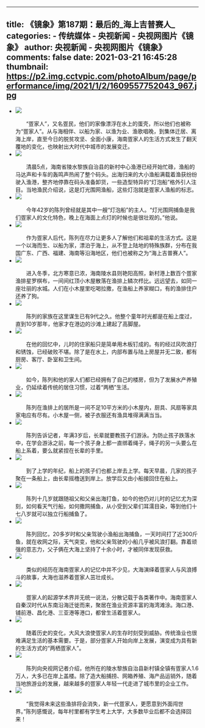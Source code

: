 
---
title: 《镜象》第187期：最后的_海上吉普赛人_
categories: 
    - 传统媒体
    - 央视新闻 - 央视网图片《镜象》
author: 央视新闻 - 央视网图片《镜象》
comments: false
date: 2021-03-21 16:45:28
thumbnail: https://p2.img.cctvpic.com/photoAlbum/page/performance/img/2021/1/2/1609557752043_967.jpg
---

<div>   
<ul>



<li>
<div class="img">
<img src="https://p2.img.cctvpic.com/photoAlbum/page/performance/img/2021/1/2/1609557752043_967.jpg" referrerpolicy="no-referrer">
</div>
<div class="vspace" style="height:17px;"></div>
<div class="text">
<div class="textl">
<span></span><em></em>
</div>
<div class="textr">
　　“疍家人”，又名疍民，他们的家像漂浮在水上的蛋壳，所以他们也被称为“疍家人”。从与海相伴、以船为家、以渔为业、渔歌唱晚，到集体迁居、离海上岸，直至今日的脱贫攻坚、全面小康，海南疍家人的生活方式发生了翻天覆地的变化，也映射出大时代中城市的发展变迁。
</div>
</div>
</li>



<li>
<div class="img">
<img src="https://p5.img.cctvpic.com/photoAlbum/page/performance/img/2020/12/30/1609300102273_144.jpg" referrerpolicy="no-referrer">
</div>
<div class="vspace" style="height:17px;"></div>
<div class="text">
<div class="textl">
<span></span><em></em>
</div>
<div class="textr">
　　清晨5点，海南省陵水黎族自治县的新村中心渔港已经开始忙碌，渔船的马达声和卡车的轰鸣声热闹了整个码头。出海归来的大小渔船满载着渔获纷纷驶入渔港，整齐地停靠在码头准备卸货，一些造型特异的“灯泡船”格外引人注目。当地渔民介绍说，这是灯光围网渔船，这些灯泡就是疍家人渔船的标志。
</div>
</div>
</li>



<li>
<div class="img">
<img src="https://p2.img.cctvpic.com/photoAlbum/page/performance/img/2020/12/30/1609300202629_462.jpg" referrerpolicy="no-referrer">
</div>
<div class="vspace" style="height:17px;"></div>
<div class="text">
<div class="textl">
<span></span><em></em>
</div>
<div class="textr">
　　今年42岁的陈列曾经就是其中一艘“灯泡船”的主人。“灯光围网捕鱼是我们疍家人的文化特色，晚上在海面上点灯的时候也是很壮观的。”他说。
</div>
</div>
</li>



<li>
<div class="img">
<img src="https://p3.img.cctvpic.com/photoAlbum/page/performance/img/2020/12/30/1609300224056_289.jpg" referrerpolicy="no-referrer">
</div>
<div class="vspace" style="height:17px;"></div>
<div class="text">
<div class="textl">
<span></span><em></em>
</div>
<div class="textr">
　　作为疍家人后代，陈列在尽力让更多人了解他们和祖辈的生活方式。这是一个以海而生、以船为家，漂泊于海上，从不登上陆地的特殊族群，分布在我国广东、广西、福建、海南等沿海地区，他们也被称之为“海上吉普赛人”。
</div>
</div>
</li>



<li>
<div class="img">
<img src="https://p5.img.cctvpic.com/photoAlbum/page/performance/img/2020/12/30/1609300259657_576.jpg" referrerpolicy="no-referrer">
</div>
<div class="vspace" style="height:17px;"></div>
<div class="text">
<div class="textl">
<span></span><em></em>
</div>
<div class="textr">
　　进入冬季，北方寒意已浓，海南陵水县则艳阳高照，新村港上数百个疍家渔排星罗棋布，一间间红顶小木屋散落在渔排上鳞次栉比。远远望去，如同一座壮丽的水城。人们在小木屋里吃喝拉撒，在渔船上养家糊口，有的渔排住户还养了狗。
</div>
</div>
</li>



<li>
<div class="img">
<img src="https://p4.img.cctvpic.com/photoAlbum/page/performance/img/2020/12/30/1609300295020_655.jpg" referrerpolicy="no-referrer">
</div>
<div class="vspace" style="height:17px;"></div>
<div class="text">
<div class="textl">
<span></span><em></em>
</div>
<div class="textr">
　　陈列的家族在这里谋生已有9代之久。他整个童年时光都是在船上度过，直到10岁那年，他家才在港边的沙滩上建起了高脚屋。
</div>
</div>
</li>



<li>
<div class="img">
<img src="https://p3.img.cctvpic.com/photoAlbum/page/performance/img/2020/12/30/1609300329639_494.jpg" referrerpolicy="no-referrer">
</div>
<div class="vspace" style="height:17px;"></div>
<div class="text">
<div class="textl">
<span></span><em></em>
</div>
<div class="textr">
　　在他的回忆中，儿时的住家船只是简单用木板钉成的。有的经过风吹浪打和锈蚀，已经破败不堪。除了是在水上，内部布置与陆上房屋并无二致，都有厨房、客厅、卧室和卫生间。
</div>
</div>
</li>



<li>
<div class="img">
<img src="https://p2.img.cctvpic.com/photoAlbum/page/performance/img/2020/12/30/1609300370978_181.jpg" referrerpolicy="no-referrer">
</div>
<div class="vspace" style="height:17px;"></div>
<div class="text">
<div class="textl">
<span></span><em></em>
</div>
<div class="textr">
　　如今，陈列和他的家人们都已经拥有了自己的楼房，但为了发展水产养殖业，仍延续着传统的居住习惯，过着“两栖”生活。
</div>
</div>
</li>



<li>
<div class="img">
<img src="https://p4.img.cctvpic.com/photoAlbum/page/performance/img/2020/12/30/1609300460239_536.jpg" referrerpolicy="no-referrer">
</div>
<div class="vspace" style="height:17px;"></div>
<div class="text">
<div class="textl">
<span></span><em></em>
</div>
<div class="textr">
　　陈列在渔排上的居所是一间不足10平方米的小木屋内，厨具、风扇等家具家电应有尽有。小木屋一侧，被子衣服还有渔具堆得满满当当。
</div>
</div>
</li>



<li>
<div class="img">
<img src="https://p5.img.cctvpic.com/photoAlbum/page/performance/img/2020/12/30/1609300508274_350.jpg" referrerpolicy="no-referrer">
</div>
<div class="vspace" style="height:17px;"></div>
<div class="text">
<div class="textl">
<span></span><em></em>
</div>
<div class="textr">
　　陈列告诉记者，年满3岁后，长辈就要教孩子们游泳。为防止孩子跌落水中，在学会游泳之前，每一个孩子身上都一直绑着绳子，绳子的另一头要么在船上系着，要么就紧捏在长辈的手里。
</div>
</div>
</li>



<li>
<div class="img">
<img src="https://p2.img.cctvpic.com/photoAlbum/page/performance/img/2020/12/30/1609300560221_652.jpg" referrerpolicy="no-referrer">
</div>
<div class="vspace" style="height:17px;"></div>
<div class="text">
<div class="textl">
<span></span><em></em>
</div>
<div class="textr">
　　到了上学的年纪，船上的孩子们也都上岸去上学。每天早晨，几家的孩子聚在一条船上，由长辈摇橹送到岸上。放学后又由小船接回住在船上。
</div>
</div>
</li>



<li>
<div class="img">
<img src="https://p4.img.cctvpic.com/photoAlbum/page/performance/img/2020/12/30/1609300602702_127.jpg" referrerpolicy="no-referrer">
</div>
<div class="vspace" style="height:17px;"></div>
<div class="text">
<div class="textl">
<span></span><em></em>
</div>
<div class="textr">
　　陈列十几岁就跟随祖父和父亲出海打鱼，如今的他仍对儿时的记忆尤为深刻，如何看天气行船，如何撒网捕鱼，从小受到父辈们耳濡目染，等到他们十七八岁就可以独立行船捕鱼了。
</div>
</div>
</li>



<li>
<div class="img">
<img src="https://p1.img.cctvpic.com/photoAlbum/page/performance/img/2020/12/30/1609300644857_779.jpg" referrerpolicy="no-referrer">
</div>
<div class="vspace" style="height:17px;"></div>
<div class="text">
<div class="textl">
<span></span><em></em>
</div>
<div class="textr">
　　陈列回忆，20多岁时和父亲驾驶小渔船出海捕鱼，一天时间打了近300斤鱼，就在收网之际，天气突变，他和父亲驾驶的小船几乎被风浪打翻。靠着顽强的意志力，父子俩在大海上坚持了十余小时，才被同伴发现获救。
</div>
</div>
</li>



<li>
<div class="img">
<img src="https://p1.img.cctvpic.com/photoAlbum/page/performance/img/2021/1/2/1609560074241_989.jpg" referrerpolicy="no-referrer">
</div>
<div class="vspace" style="height:17px;"></div>
<div class="text">
<div class="textl">
<span></span><em></em>
</div>
<div class="textr">
　　类似的经历在海南疍家人的记忆中并不少见，大海演绎着疍家人与风浪搏斗的故事，大海也滋养着疍家人茁壮成长。
</div>
</div>
</li>



<li>
<div class="img">
<img src="https://p2.img.cctvpic.com/photoAlbum/page/performance/img/2020/12/30/1609300825887_43.jpg" referrerpolicy="no-referrer">
</div>
<div class="vspace" style="height:17px;"></div>
<div class="text">
<div class="textl">
<span></span><em></em>
</div>
<div class="textr">
　　疍家人的起源学术界并无统一说法，分散记载于各类著作中。海南疍家人自秦汉时代从东南沿海迁徙而来，聚居在渔业资源丰富的海湾滩涂。海口港、铺前港、昌化港、三亚港等港口，都曾生活着疍家人。
</div>
</div>
</li>



<li>
<div class="img">
<img src="https://p3.img.cctvpic.com/photoAlbum/page/performance/img/2020/12/30/1609300860546_198.jpg" referrerpolicy="no-referrer">
</div>
<div class="vspace" style="height:17px;"></div>
<div class="text">
<div class="textl">
<span></span><em></em>
</div>
<div class="textr">
　　随着历史的变化，大风大浪使疍家人的生存时刻受到威胁。传统渔业也很难满足生活的基本需要。于是，部分疍家人开始向岸上发展，演变成为具有新的生活方式的“两栖疍家人”。
</div>
</div>
</li>



<li>
<div class="img">
<img src="https://p2.img.cctvpic.com/photoAlbum/page/performance/img/2020/12/30/1609301046567_459.jpg" referrerpolicy="no-referrer">
</div>
<div class="vspace" style="height:17px;"></div>
<div class="text">
<div class="textl">
<span></span><em></em>
</div>
<div class="textr">
　　陈列向央视网记者介绍，他所在的陵水黎族自治县新村镇全镇有疍家人1.6万人，大多已在岸上盖楼。除了造大船捕捞、网箱养殖、海产品运销外，随着当地旅游业的发展，越来越多的疍家人年轻一代走进了城市里的企业工作。
</div>
</div>
</li>



<li>
<div class="img">
<img src="https://p2.img.cctvpic.com/photoAlbum/page/performance/img/2020/12/30/1609301090041_443.jpg" referrerpolicy="no-referrer">
</div>
<div class="vspace" style="height:17px;"></div>
<div class="text">
<div class="textl">
<span></span><em></em>
</div>
<div class="textr">
　　“我觉得未来这些渔排将会消失，新一代疍家人，更愿意到外面闯世界。”陈列感慨说，每年村里都有学生考上大学，大多数毕业后都不会选择回来！
</div>
</div>
</li>



</ul>
<div class="vspace" style="height:17px;"></div>
  
</div>
            